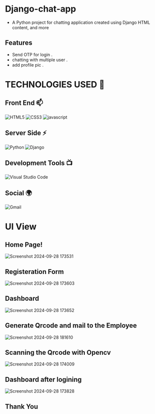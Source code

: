 # Django-chat-app



- A Python project for chatting application created using Django HTML content, and more 
## Features
- Send  OTP for login .
- chatting with multiple user .
- add profile pic .

  
# TECHNOLOGIES USED 📌

## Front End 📫

![HTML5](https://img.shields.io/badge/html5-%23E34F26.svg?style=for-the-badge&logo=html5&logoColor=white)
![CSS3](https://img.shields.io/badge/css3-%231572B6.svg?style=for-the-badge&logo=css3&logoColor=white)
![javascript](https://img.shields.io/badge/JavaScript-F7DF1E?style=for-the-badge&logo=javascript&logoColor=black)




## Server Side ⚡
![Python](https://img.shields.io/badge/python-3670A0?style=for-the-badge&logo=python&logoColor=ffdd54)
![Django](https://img.shields.io/badge/django-%23092E20.svg?style=for-the-badge&logo=django&logoColor=white)


## Development Tools 📺

![Visual Studio Code](https://img.shields.io/badge/Visual%20Studio%20Code-0078d7.svg?style=for-the-badge&logo=visual-studio-code&logoColor=white)
## Social 🌍

![Gmail](https://img.shields.io/badge/Gmail-D14836?style=for-the-badge&logo=gmail&logoColor=white)



# UI View

## Home Page!
![Screenshot 2024-09-28 173531](https://github.com/user-attachments/assets/a01af032-f867-4ed1-ba39-79910ee6dfcf)



## Registeration Form
![Screenshot 2024-09-28 173603](https://github.com/user-attachments/assets/950af8cd-b59c-4ded-9acb-6417a1024c8a)
## Dashboard
![Screenshot 2024-09-28 173652](https://github.com/user-attachments/assets/605b3d46-5c5b-48ff-a693-8e7f9425d980)

## Generate Qrcode and mail to the Employee
![Screenshot 2024-09-28 181610](https://github.com/user-attachments/assets/13411f07-fd23-49fe-870f-a3ea4595a4ac)

## Scanning the Qrcode with Opencv
![Screenshot 2024-09-28 174009](https://github.com/user-attachments/assets/89b22621-3fb3-4940-8941-74e025a8fe24)

## Dashboard after logining 
![Screenshot 2024-09-28 173828](https://github.com/user-attachments/assets/f70552c6-a736-48f6-b8aa-0456349bc2a5)



## Thank You







